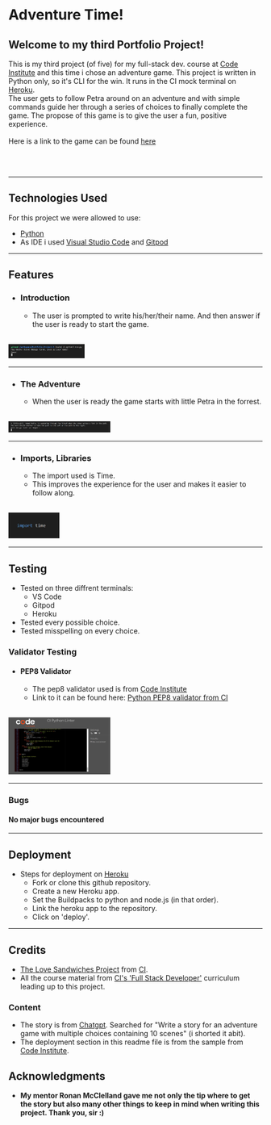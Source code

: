 # Adventure Time!
 
 ## Welcome to my third Portfolio Project!
This is my third project (of five) for my full-stack dev. course at [Code Institute](https://codeinstitute.net) and this time i chose an adventure game. This project is written in Python only, so it's CLI for the win. It runs in the CI mock terminal on [Heroku](www.heroku.com). <br> The user gets to follow Petra around on an adventure and with simple commands guide
her through a series of choices to finally complete the game. The propose of this game is to give the user a fun, positive experience. <br><br> Here is a link to the game can be found [here]()
  
<br>
<img src="" width="30%">
<hr>

## Technologies Used

 For this project we were allowed to use:

 - [Python](https://en.wikipedia.org/wiki/Python_(programming_language))
 - As IDE i used [Visual Studio Code](https://visualstudio.microsoft.com/) and [Gitpod](https://www.gitpod.io/)

<hr>


## Features

* ### Introduction
    * The user is prompted to write his/her/their name. And then answer if the user is ready to start the game.

<br>
<img src="assets/images/pp3_introduction.png" width="30%">
<hr>

* ### The Adventure
    * When the user is ready the game starts with little Petra in the forrest.

<br>
<img src="assets/images/pp3_startofgame.png" width="40%">
<hr>    

* ### Imports, Libraries
    * The import used is Time. 
    * This improves the experience for the user and makes it easier to follow along.

<br>
<img src="assets/images/pp3_import.png" width="20%">
<hr>


## Testing

* Tested on three diffrent terminals:
    * VS Code
    * Gitpod
    * Heroku
* Tested every possible choice.
* Tested misspelling on every choice.

### Validator Testing

* #### PEP8 Validator
    * The pep8 validator used is from [Code Institute](https://codeinstitute.net)
    * Link to it can be found here: [Python PEP8 validator from CI](https://pep8ci.herokuapp.com/)

<br>
 <img src="assets/images/pp3_pep8ciLinter.png" width="40%"> 
<hr>

### Bugs

#### No major bugs encountered

<hr>

## Deployment
* Steps for deployment on [Heroku](https://www.heroku.com/)
    * Fork or clone this github repository.
    * Create a new Heroku app.
    * Set the Buildpacks to python and node.js (in that order).
    * Link the heroku app to the repository.
    * Click on 'deploy'.
<hr>

## Credits
* [The Love Sandwiches Project](https://github.com/codingbyfreddish/love-sandwiches) from [CI](https://codeinstitute.net).
* All the course material from [CI's 'Full Stack Developer'](https://codeinstitute.net/se/full-stack-software-development-diploma/) curriculum leading up to this project.
### Content
* The story is from [Chatgpt](https://chat.openai.com/auth/login). Searched for "Write a story for an adventure game with multiple choices containing 10 scenes" (i shorted it abit).
* The deployment section in this readme file is from the sample from [Code Institute](https://codeinstitute.net).

## Acknowledgments
* **My mentor Ronan McClelland gave me not only the tip where to get the story but also many other things to keep in mind when writing this project. Thank you, sir :)**



